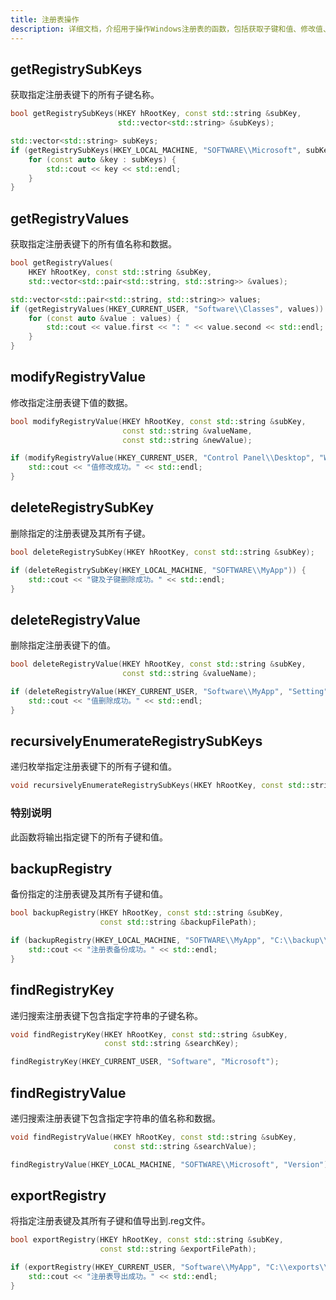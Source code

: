 ```yaml
---
title: 注册表操作
description: 详细文档，介绍用于操作Windows注册表的函数，包括获取子键和值、修改值、删除键和值、递归枚举、备份、搜索和导出操作。
---
```


## getRegistrySubKeys

获取指定注册表键下的所有子键名称。

```cpp
bool getRegistrySubKeys(HKEY hRootKey, const std::string &subKey,
                        std::vector<std::string> &subKeys);
```

```cpp
std::vector<std::string> subKeys;
if (getRegistrySubKeys(HKEY_LOCAL_MACHINE, "SOFTWARE\\Microsoft", subKeys)) {
    for (const auto &key : subKeys) {
        std::cout << key << std::endl;
    }
}
```

## getRegistryValues

获取指定注册表键下的所有值名称和数据。

```cpp
bool getRegistryValues(
    HKEY hRootKey, const std::string &subKey,
    std::vector<std::pair<std::string, std::string>> &values);
```

```cpp
std::vector<std::pair<std::string, std::string>> values;
if (getRegistryValues(HKEY_CURRENT_USER, "Software\\Classes", values)) {
    for (const auto &value : values) {
        std::cout << value.first << ": " << value.second << std::endl;
    }
}
```

## modifyRegistryValue

修改指定注册表键下值的数据。

```cpp
bool modifyRegistryValue(HKEY hRootKey, const std::string &subKey,
                         const std::string &valueName,
                         const std::string &newValue);
```

```cpp
if (modifyRegistryValue(HKEY_CURRENT_USER, "Control Panel\\Desktop", "Wallpaper", "new_wallpaper.jpg")) {
    std::cout << "值修改成功。" << std::endl;
}
```

## deleteRegistrySubKey

删除指定的注册表键及其所有子键。

```cpp
bool deleteRegistrySubKey(HKEY hRootKey, const std::string &subKey);
```

```cpp
if (deleteRegistrySubKey(HKEY_LOCAL_MACHINE, "SOFTWARE\\MyApp")) {
    std::cout << "键及子键删除成功。" << std::endl;
}
```

## deleteRegistryValue

删除指定注册表键下的值。

```cpp
bool deleteRegistryValue(HKEY hRootKey, const std::string &subKey,
                         const std::string &valueName);
```

```cpp
if (deleteRegistryValue(HKEY_CURRENT_USER, "Software\\MyApp", "Setting")) {
    std::cout << "值删除成功。" << std::endl;
}
```

## recursivelyEnumerateRegistrySubKeys

递归枚举指定注册表键下的所有子键和值。

```cpp
void recursivelyEnumerateRegistrySubKeys(HKEY hRootKey, const std::string &subKey);
```

### 特别说明

此函数将输出指定键下的所有子键和值。

## backupRegistry

备份指定的注册表键及其所有子键和值。

```cpp
bool backupRegistry(HKEY hRootKey, const std::string &subKey,
                    const std::string &backupFilePath);
```

```cpp
if (backupRegistry(HKEY_LOCAL_MACHINE, "SOFTWARE\\MyApp", "C:\\backup\\myapp_backup.reg")) {
    std::cout << "注册表备份成功。" << std::endl;
}
```

## findRegistryKey

递归搜索注册表键下包含指定字符串的子键名称。

```cpp
void findRegistryKey(HKEY hRootKey, const std::string &subKey,
                     const std::string &searchKey);
```

```cpp
findRegistryKey(HKEY_CURRENT_USER, "Software", "Microsoft");
```

## findRegistryValue

递归搜索注册表键下包含指定字符串的值名称和数据。

```cpp
void findRegistryValue(HKEY hRootKey, const std::string &subKey,
                       const std::string &searchValue);
```

```cpp
findRegistryValue(HKEY_LOCAL_MACHINE, "SOFTWARE\\Microsoft", "Version");
```

## exportRegistry

将指定注册表键及其所有子键和值导出到.reg文件。

```cpp
bool exportRegistry(HKEY hRootKey, const std::string &subKey,
                    const std::string &exportFilePath);
```

```cpp
if (exportRegistry(HKEY_CURRENT_USER, "Software\\MyApp", "C:\\exports\\myapp_export.reg")) {
    std::cout << "注册表导出成功。" << std::endl;
}
```